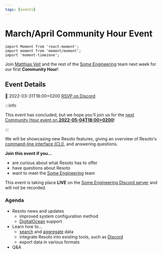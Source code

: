```yaml
---
tags: [events]
---
```


# March/April Community Hour Event

```mdx-code-block
import Moment from 'react-moment';
import moment from 'moment/moment';
import 'moment-timezone';
```

Join [Matthias Veit](https://github.com/aquamatthias) and the rest of the [Some Engineering](https://some.engineering) team next week for our first **Community Hour**!

## Event Details

<p className="md-actions">
  <span>📅 <Moment local format="LLLL z" tz={moment.tz.guess()}>2022-03-31T18:00+0200</Moment></span>
  <a href="https://discord.gg/TX4aw99M?event=956602735157989467" target="_blank" rel="noopener noreferrer" className="button button--primary">RSVP on Discord</a>
</p>

:::info

This event has concluded, but we hope you'll join us for the [next Community Hour event on **<Moment local format="LL" tz={moment.tz.guess()}>2022-05-04T18:00+0200</Moment>**](/news/2022/05/03/may-community-hour-event)!

:::

We will be showcasing new Resoto features, giving an overview of Resoto's [command-line interface (CLI)](/docs/reference/cli), and answering questions.

**Join this event if you…**

- are curious about what Resoto has to offer
- have questions about Resoto
- want to meet the [Some Engineering](https://some.engineering) team

This event is taking place **LIVE** on the [Some Engineering Discord server](https://discord.gg/TX4aw99M?event=956602735157989467) and will not be recorded.

### Agenda

- Resoto news and updates
  - improved system configuration method
  - [DigitalOcean](/docs/reference/data-models/digitalocean) support
- Learn how to…
  - [search](/docs/concepts/search) and [aggregate](/docs/concepts/search/aggregation) data
  - integrate Resoto into existing tools, such as [Discord](https://discord.com)
  - export data in various formats
- Q&A
